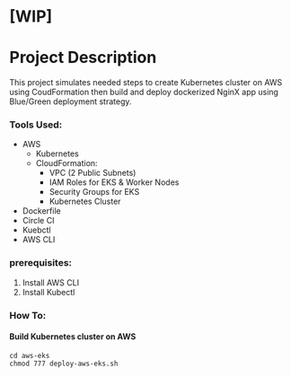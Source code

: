 # [WIP]
# Project Description
This project simulates needed steps to create Kubernetes cluster on AWS using CoudFormation then build and deploy dockerized NginX app using Blue/Green deployment strategy.

### Tools Used:
- AWS
    - Kubernetes
    - CloudFormation:
        - VPC (2 Public Subnets)
        - IAM Roles for EKS & Worker Nodes
        - Security Groups for EKS
        - Kubernetes Cluster
- Dockerfile
- Circle CI
- Kuebctl
- AWS CLI


### prerequisites:

1. Install AWS CLI
2. Install Kubectl

### How To:

#### Build Kubernetes cluster on AWS

```
cd aws-eks
chmod 777 deploy-aws-eks.sh
```